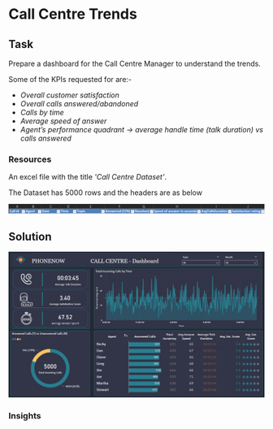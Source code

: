 # Call Centre Trends
## Task

Prepare a dashboard for the Call Centre Manager to understand the trends.

Some of the KPIs requested for are:-                                         

+ _Overall customer satisfaction_
+ _Overall calls answered/abandoned_
+ _Calls by time_
+ _Average speed of answer_
+ _Agent’s performance quadrant -> average handle time (talk duration) vs calls answered_


### Resources

An excel file with the title _'Call Centre Dataset'_.

The Dataset has 5000 rows and the headers are as below

![](img/Headers.png)




## Solution

![](img/Dashboard1.png)



### Insights

